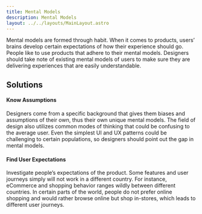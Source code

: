 ```yaml
---
title: Mental Models
description: Mental Models
layout: ../../layouts/MainLayout.astro
---
```


Mental models are formed through habit. When it comes to products, users’ brains develop certain expectations of how their experience should go. People like to use products that adhere to their mental models. Designers should take note of existing mental models of users to make sure they are delivering experiences that are easily understandable.

## Solutions

<div class="boxcontainer">
<div class="highlightbox2">
    <h4>Know Assumptions</h4>
    <p>Designers come from a specific background that gives them biases and assumptions of their own, thus their own unique mental models. The field of design also utilizes common modes of thinking that could be confusing to the average user. Even the simplest UI and UX patterns could be challenging to certain populations, so designers should point out the gap in mental models.</p>
</div>

<div class="highlightbox2">
    <h4>Find User Expectations</h4>
    <p>Investigate people’s expectations of the product. Some features and user journeys simply will not work in a different country. For instance, eCommerce and shopping behavior ranges wildly between different countries. In certain parts of the world, people do not prefer online shopping and would rather browse online but shop in-stores, which leads to different user journeys.</p>
</div>
</div>